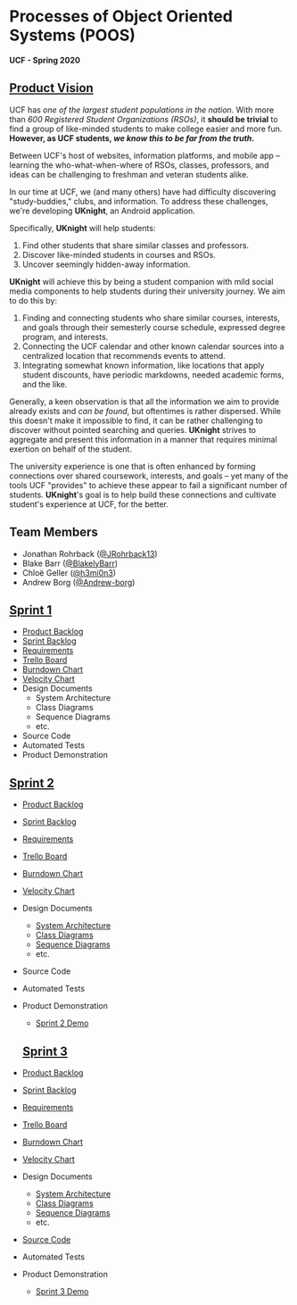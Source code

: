 # **Processes of Object Oriented Systems (POOS)**
**UCF - Spring 2020**


## [Product Vision](https://www.notion.so/cxg/UKnight-72fc9a456cf14e8c96dc2a518170e995)

UCF has _one of the largest student populations in the nation_. With more than _600 Registered Student Organizations (RSOs)_, it **should be trivial** to find a group of like-minded students to make college easier and more fun. **However, as UCF students, _we know this to be far from the truth_.**

Between UCF's host of websites, information platforms, and mobile app &ndash; learning the who-what-when-where of RSOs, classes, professors, and ideas can be challenging to freshman and veteran students alike.

In our time at UCF, we (and many others) have had difficulty discovering "study-buddies," clubs, and information. To address these challenges, we're developing **UKnight**, an Android application.

Specifically, **UKnight** will help students:
1. Find other students that share similar classes and professors. 
1. Discover like-minded students in courses and RSOs.
1. Uncover seemingly hidden-away information.

**UKnight** will achieve this by being a student companion with mild social media components to help students during their university journey. We aim to do this by:
1. Finding and connecting students who share similar courses, interests, and goals through their semesterly course schedule, expressed degree program, and interests.
1. Connecting the UCF calendar and other known calendar sources into a centralized location that recommends events to attend.
1. Integrating somewhat known information, like locations that apply student discounts, have periodic markdowns, needed academic forms, and the like.

Generally, a keen observation is that all the information we aim to provide already exists and _can be found_, but oftentimes is rather dispersed. While this doesn't make it impossible to find, it can be rather challenging to discover without pointed searching and queries. **UKnight** strives to aggregate and present this information in a manner that requires minimal exertion on behalf of the student. 

The university experience is one that is often enhanced by forming connections over shared coursework, interests, and goals – yet many of the tools UCF "provides" to achieve these appear to fail a significant number of students. **UKnight**'s goal is to help build these connections and cultivate student's experience at UCF, for the better.

## **Team Members**
* Jonathan Rohrback ([@JRohrback13][jon-git])
* Blake Barr ([@BlakelyBarr][blake-git])
* Chloë Geller ([@h3mi0n3][chloe-git])
* Andrew Borg ([@Andrew-borg][andrew-git])

[jon-git]: https://github.com/JRohrback13
[blake-git]: https://github.com/BlakelyBarr
[chloe-git]: https://github.com/h3rmi0n3
[andrew-git]: https://github.com/Andrew-borg

## [Sprint 1](https://www.notion.so/cxg/UKnight-72fc9a456cf14e8c96dc2a518170e995#8d6245a7da4c4ac4a396e6b0d466280a)
* [Product Backlog](https://docs.google.com/spreadsheets/d/1ty2KTlg2fVRDivqIOmgyekV0uBfa7Tp6JKKFlXk8cF0/edit?usp=sharing)
* [Sprint Backlog](https://www.notion.so/cxg/7336033225f34b5e9a22d6e36a26d0a8?v=d24afd69410f4838bfc24c87881f5f0b)
* [Requirements](https://docs.google.com/spreadsheets/d/17U_F77YVL3Ne2HB2xrh9r0S08Z46s3N6_FlgJUkfKUk/edit?usp=sharing)
* [Trello Board](https://trello.com/b/0AVoSEkM)
* [Burndown Chart](https://docs.google.com/spreadsheets/d/1zwahSmUY-3R21hBwLCkIKBjjwmYpbecaBfOpZOSGjz4/edit#gid=0)
* [Velocity Chart](https://docs.google.com/spreadsheets/d/1zwahSmUY-3R21hBwLCkIKBjjwmYpbecaBfOpZOSGjz4/edit#gid=1007609748)
* Design Documents
  * System Architecture
  * Class Diagrams
  * Sequence Diagrams
  * etc.
* Source Code
* Automated Tests
* Product Demonstration

## [Sprint 2](https://www.notion.so/cxg/UKnight-72fc9a456cf14e8c96dc2a518170e995#31f326edb24e4229aa1f719da218c259)
* [Product Backlog](https://docs.google.com/spreadsheets/d/1ty2KTlg2fVRDivqIOmgyekV0uBfa7Tp6JKKFlXk8cF0/edit?usp=sharing)
* [Sprint Backlog](https://www.notion.so/cxg/651513baed7e4fe8a1cc21f6cf78e34f?v=2fee84dcb78b462baaf93f7897886df8)
* [Requirements](https://docs.google.com/spreadsheets/d/17U_F77YVL3Ne2HB2xrh9r0S08Z46s3N6_FlgJUkfKUk/edit?usp=sharing)
* [Trello Board](https://trello.com/b/0AVoSEkM)
* [Burndown Chart](https://docs.google.com/spreadsheets/d/1zwahSmUY-3R21hBwLCkIKBjjwmYpbecaBfOpZOSGjz4/edit#gid=281425712)
* [Velocity Chart](https://docs.google.com/spreadsheets/d/1zwahSmUY-3R21hBwLCkIKBjjwmYpbecaBfOpZOSGjz4/edit#gid=1007609748)
* Design Documents
  * [System Architecture](https://www.notion.so/cxg/System-Architecture-fbbc5cda7a7c4024bc92bda745b5a8f6)
  * [Class Diagrams](https://docs.google.com/drawings/d/1teRyk5o_VNRHxAgn9lKNhCl_MZkw4j6I57DKFnrgEio/edit)
  * [Sequence Diagrams]()
  * etc.
* Source Code
* Automated Tests
* Product Demonstration
  * [Sprint 2 Demo](https://www.youtube.com/watch?v=ZEup3SZxTF0)
  
  ## [Sprint 3](https://www.notion.so/cxg/UKnight-72fc9a456cf14e8c96dc2a518170e995#8b1653f7bac14c72a1ed0282ff643e8e)
* [Product Backlog](https://docs.google.com/spreadsheets/d/1ty2KTlg2fVRDivqIOmgyekV0uBfa7Tp6JKKFlXk8cF0/edit?usp=sharing)
* [Sprint Backlog](https://www.notion.so/cxg/651513baed7e4fe8a1cc21f6cf78e34f?v=2fee84dcb78b462baaf93f7897886df8)
* [Requirements](https://docs.google.com/spreadsheets/d/17U_F77YVL3Ne2HB2xrh9r0S08Z46s3N6_FlgJUkfKUk/edit?usp=sharing)
* [Trello Board](https://trello.com/b/0AVoSEkM)
* [Burndown Chart](https://docs.google.com/spreadsheets/d/1zwahSmUY-3R21hBwLCkIKBjjwmYpbecaBfOpZOSGjz4/edit#gid=262033609)
* [Velocity Chart](https://docs.google.com/spreadsheets/d/1zwahSmUY-3R21hBwLCkIKBjjwmYpbecaBfOpZOSGjz4/edit#gid=1007609748)
* Design Documents
  * [System Architecture](https://www.notion.so/cxg/System-Architecture-fbbc5cda7a7c4024bc92bda745b5a8f6)
  * [Class Diagrams](https://docs.google.com/drawings/d/1teRyk5o_VNRHxAgn9lKNhCl_MZkw4j6I57DKFnrgEio/edit)
  * [Sequence Diagrams]()
  * etc.
* [Source Code](https://github.com/h3rmi0n3/COP4331/tree/master/UKnightApp/Project)
* Automated Tests
* Product Demonstration
  * [Sprint 3 Demo](https://www.youtube.com/watch?v=ZEup3SZxTF0)
